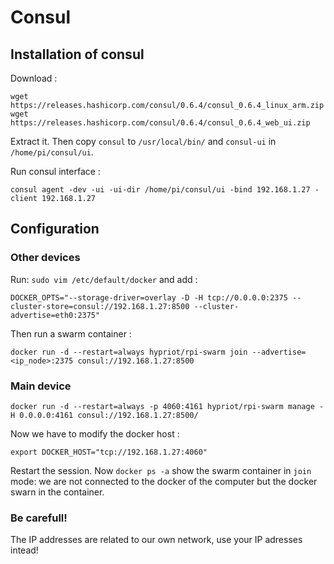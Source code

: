 # Consul

## Installation of consul

Download :
    
    wget https://releases.hashicorp.com/consul/0.6.4/consul_0.6.4_linux_arm.zip
    wget https://releases.hashicorp.com/consul/0.6.4/consul_0.6.4_web_ui.zip

Extract it. Then copy `consul` to `/usr/local/bin/` and `consul-ui` in `/home/pi/consul/ui`.

Run consul interface :

    consul agent -dev -ui -ui-dir /home/pi/consul/ui -bind 192.168.1.27 -client 192.168.1.27

## Configuration

### Other devices

Run: `sudo vim /etc/default/docker` and add :

    DOCKER_OPTS="--storage-driver=overlay -D -H tcp://0.0.0.0:2375 --cluster-store=consul://192.168.1.27:8500 --cluster-advertise=eth0:2375"

Then run a swarm container :

    docker run -d --restart=always hypriot/rpi-swarm join --advertise=<ip_node>:2375 consul://192.168.1.27:8500

### Main device

    docker run -d --restart=always -p 4060:4161 hypriot/rpi-swarm manage -H 0.0.0.0:4161 consul://192.168.1.27:8500/
    
Now we have to modify the docker host :

    export DOCKER_HOST="tcp://192.168.1.27:4060"

Restart the session. Now `docker ps -a` show the swarm container in `join` mode: we are not connected to the docker of the computer but the docker swarn in the container.

### Be carefull!

The IP addresses are related to our own network, use your IP adresses intead!